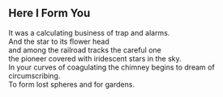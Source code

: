 Here I Form You
---------------
It was a calculating business of trap and alarms.  
And the star to its flower head  
and among the railroad tracks the careful one  
the pioneer covered with iridescent stars in the sky.  
In your curves of coagulating the chimney begins to dream of circumscribing.  
To form lost spheres and for gardens.  
